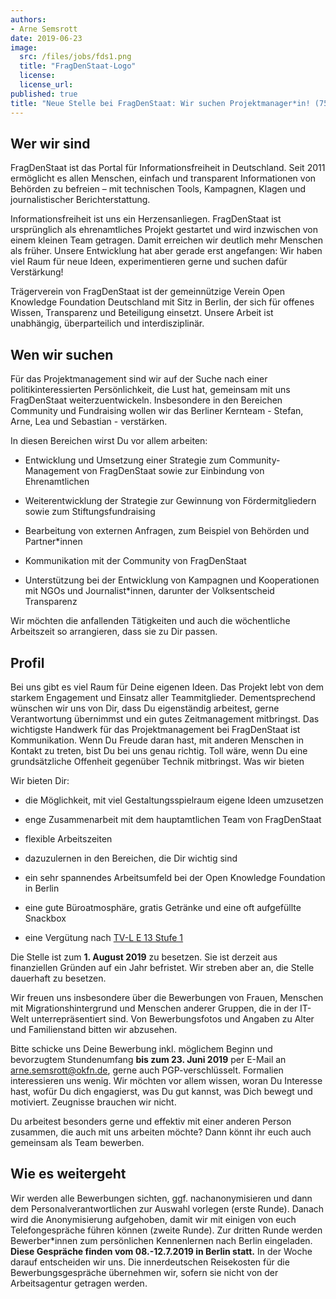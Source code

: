 ```yaml
---
authors: 
- Arne Semsrott
date: 2019-06-23
image:
  src: /files/jobs/fds1.png
  title: "FragDenStaat-Logo"
  license:
  license_url: 
published: true
title: "Neue Stelle bei FragDenStaat: Wir suchen Projektmanager*in! (75-100%, ab August 2019)" 
---
```


## Wer wir sind

FragDenStaat ist das Portal für Informationsfreiheit in Deutschland. Seit 2011 ermöglicht es allen Menschen, einfach und transparent Informationen von Behörden zu befreien – mit technischen Tools, Kampagnen, Klagen und journalistischer Berichterstattung.

Informationsfreiheit ist uns ein Herzensanliegen. FragDenStaat ist ursprünglich als ehrenamtliches Projekt gestartet und wird inzwischen von einem kleinen Team getragen. Damit erreichen wir deutlich mehr Menschen als früher. Unsere Entwicklung hat aber gerade erst angefangen: Wir haben viel Raum für neue Ideen, experimentieren gerne und suchen dafür Verstärkung!

Trägerverein von FragDenStaat ist der gemeinnützige Verein Open Knowledge Foundation Deutschland mit Sitz in Berlin, der sich für offenes Wissen, Transparenz und Beteiligung einsetzt. Unsere Arbeit ist unabhängig, überparteilich und interdisziplinär.

## Wen wir suchen

Für das Projektmanagement sind wir auf der Suche nach einer politikinteressierten Persönlichkeit, die Lust hat, gemeinsam mit uns FragDenStaat weiterzuentwickeln. Insbesondere in den Bereichen Community und Fundraising wollen wir das Berliner Kernteam - Stefan, Arne, Lea und Sebastian - verstärken.

In diesen Bereichen wirst Du vor allem arbeiten:

- Entwicklung und Umsetzung einer Strategie zum Community-Management von FragDenStaat sowie zur Einbindung von Ehrenamtlichen

- Weiterentwicklung der Strategie zur Gewinnung von Fördermitgliedern sowie zum Stiftungsfundraising

- Bearbeitung von externen Anfragen, zum Beispiel von Behörden und Partner*innen

- Kommunikation mit der Community von FragDenStaat

- Unterstützung bei der Entwicklung von Kampagnen und Kooperationen mit NGOs und Journalist*innen, darunter der Volksentscheid Transparenz

Wir möchten die anfallenden Tätigkeiten und auch die wöchentliche Arbeitszeit so arrangieren, dass sie zu Dir passen.

## Profil

Bei uns gibt es viel Raum für Deine eigenen Ideen. Das Projekt lebt von dem starkem Engagement und Einsatz aller Teammitglieder. Dementsprechend wünschen wir uns von Dir, dass Du eigenständig arbeitest, gerne Verantwortung übernimmst und ein gutes Zeitmanagement mitbringst. Das wichtigste Handwerk für das Projektmanagement bei FragDenStaat ist Kommunikation. Wenn Du Freude daran hast, mit anderen Menschen in Kontakt zu treten, bist Du bei uns genau richtig. Toll wäre, wenn Du eine grundsätzliche Offenheit gegenüber Technik mitbringst.
Was wir bieten

Wir bieten Dir:

- die Möglichkeit, mit viel Gestaltungsspielraum eigene Ideen umzusetzen

- enge Zusammenarbeit mit dem hauptamtlichen Team von FragDenStaat

- flexible Arbeitszeiten

- dazuzulernen in den Bereichen, die Dir wichtig sind

- ein sehr spannendes Arbeitsumfeld bei der Open Knowledge Foundation in Berlin

- eine gute Büroatmosphäre, gratis Getränke und eine oft aufgefüllte Snackbox

- eine Vergütung nach [TV-L E 13 Stufe 1](https://oeffentlicher-dienst.info/tv-l/allg/)

Die Stelle ist zum **1. August 2019** zu besetzen. Sie ist derzeit aus finanziellen Gründen auf ein Jahr befristet. Wir streben aber an, die Stelle dauerhaft zu besetzen.

Wir freuen uns insbesondere über die Bewerbungen von Frauen, Menschen mit Migrationshintergrund und Menschen anderer Gruppen, die in der IT-Welt unterrepräsentiert sind. Von Bewerbungsfotos und Angaben zu Alter und Familienstand bitten wir abzusehen.

Bitte schicke uns Deine Bewerbung inkl. möglichem Beginn und bevorzugtem Stundenumfang **bis zum 23. Juni 2019** per E-Mail an arne.semsrott@okfn.de, gerne auch PGP-verschlüsselt. Formalien interessieren uns wenig. Wir möchten vor allem wissen, woran Du Interesse hast, wofür Du dich engagierst, was Du gut kannst, was Dich bewegt und motiviert. Zeugnisse brauchen wir nicht.

Du arbeitest besonders gerne und effektiv mit einer anderen Person zusammen, die auch mit uns arbeiten möchte? Dann könnt ihr euch auch gemeinsam als Team bewerben.

## Wie es weitergeht

Wir werden alle Bewerbungen sichten, ggf. nachanonymisieren und dann dem Personalverantwortlichen zur Auswahl vorlegen (erste Runde). Danach wird die Anonymisierung aufgehoben, damit wir mit einigen von euch Telefongespräche führen können (zweite Runde). Zur dritten Runde werden Bewerber*innen zum persönlichen Kennenlernen nach Berlin eingeladen. **Diese Gespräche finden vom 08.-12.7.2019 in Berlin statt.** In der Woche darauf entscheiden wir uns. Die innerdeutschen Reisekosten für die Bewerbungsgespräche übernehmen wir, sofern sie nicht von der Arbeitsagentur getragen werden.
